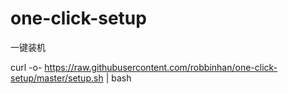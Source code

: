 one-click-setup
===============

一键装机


curl -o- https://raw.githubusercontent.com/robbinhan/one-click-setup/master/setup.sh | bash
